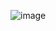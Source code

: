 ![image](https://user-images.githubusercontent.com/96650846/198966008-77302f42-f8f5-430c-962d-a988abe57bb7.png)
